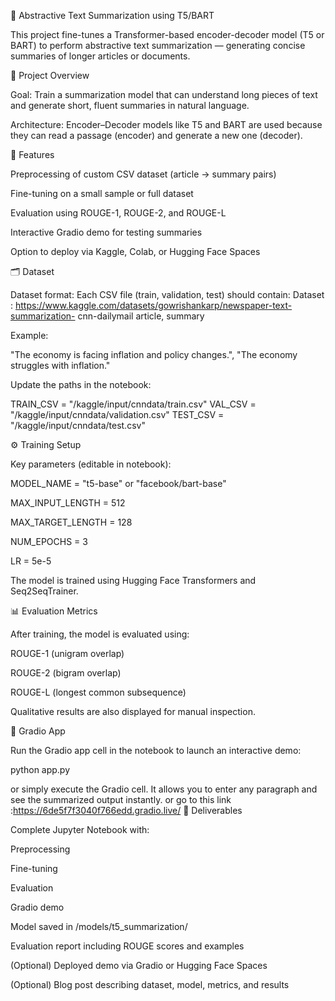 🧠 Abstractive Text Summarization using T5/BART

This project fine-tunes a Transformer-based encoder-decoder model (T5 or BART) to perform abstractive text summarization — generating concise summaries of longer articles or documents.

📂 Project Overview

Goal: Train a summarization model that can understand long pieces of text and generate short, fluent summaries in natural language.

Architecture:
Encoder–Decoder models like T5 and BART are used because they can read a passage (encoder) and generate a new one (decoder).

🧰 Features

Preprocessing of custom CSV dataset (article → summary pairs)

Fine-tuning on a small sample or full dataset

Evaluation using ROUGE-1, ROUGE-2, and ROUGE-L

Interactive Gradio demo for testing summaries

Option to deploy via Kaggle, Colab, or Hugging Face Spaces

🗂️ Dataset

Dataset format:
Each CSV file (train, validation, test) should contain:
Dataset : https://www.kaggle.com/datasets/gowrishankarp/newspaper-text-summarization-
cnn-dailymail
article, summary


Example:

"The economy is facing inflation and policy changes.", "The economy struggles with inflation."


Update the paths in the notebook:

TRAIN_CSV = "/kaggle/input/cnndata/train.csv"
VAL_CSV   = "/kaggle/input/cnndata/validation.csv"
TEST_CSV  = "/kaggle/input/cnndata/test.csv"

⚙️ Training Setup

Key parameters (editable in notebook):

MODEL_NAME = "t5-base" or "facebook/bart-base"

MAX_INPUT_LENGTH = 512

MAX_TARGET_LENGTH = 128

NUM_EPOCHS = 3

LR = 5e-5

The model is trained using Hugging Face Transformers and Seq2SeqTrainer.

📊 Evaluation Metrics

After training, the model is evaluated using:

ROUGE-1 (unigram overlap)

ROUGE-2 (bigram overlap)

ROUGE-L (longest common subsequence)

Qualitative results are also displayed for manual inspection.

💬 Gradio App

Run the Gradio app cell in the notebook to launch an interactive demo:

python app.py


or simply execute the Gradio cell.
It allows you to enter any paragraph and see the summarized output instantly.
or go to this link :https://6de5f7f3040f766edd.gradio.live/
🚀 Deliverables

Complete Jupyter Notebook with:

Preprocessing

Fine-tuning

Evaluation

Gradio demo

Model saved in /models/t5_summarization/

Evaluation report including ROUGE scores and examples

(Optional) Deployed demo via Gradio or Hugging Face Spaces

(Optional) Blog post describing dataset, model, metrics, and results
